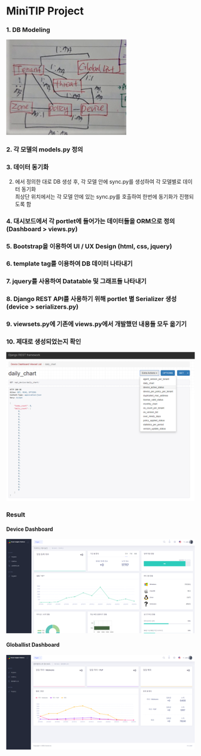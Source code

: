 # MiniTIP Project

### 1. DB Modeling  
![](https://github.com/ti1209/MiniTIP/blob/master/db_relation.PNG)
  
### 2. 각 모델의 models.py 정의
  
### 3. 데이터 동기화  
2. 에서 정의한 대로 DB 생성 후, 각 모델 안에 sync.py를 생성하여 각 모델별로 데이터 동기화  
최상단 위치에서는 각 모델 안에 있는 sync.py를 호출하여 한번에 동기화가 진행되도록 함

### 4. 대시보드에서 각 portlet에 들어가는 데이터들을 ORM으로 정의(Dashboard > views.py)

### 5. Bootstrap을 이용하여 UI / UX Design (html, css, jquery)

### 6. template tag를 이용하여 DB 데이터 나타내기
  
### 7. jquery를 사용하여 Datatable 및 그래프들 나타내기
  
### 8. Django REST API를 사용하기 위해 portlet 별 Serializer 생성(device > serializers.py)
  
### 9. viewsets.py에 기존에 views.py에서 개발했던 내용들 모두 옮기기

### 10. 제대로 생성되었는지 확인  
![](https://github.com/ti1209/MiniTIP/blob/master/rest_api.PNG)  
  
### Result
#### Device Dashboard  
![](https://github.com/ti1209/MiniTIP/blob/master/device.PNG)
  
#### Globallist Dashboard  
![](https://github.com/ti1209/MiniTIP/blob/master/globalist.PNG)
